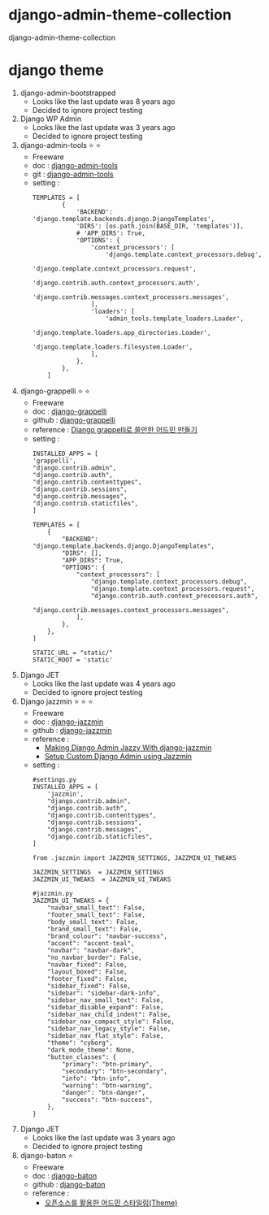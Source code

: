 # django-admin-theme-collection
django-admin-theme-collection

# django theme
1. django-admin-bootstrapped
   - Looks like the last update was 8 years ago
   - Decided to ignore project testing
2. Django WP Admin
   - Looks like the last update was 3 years ago
   - Decided to ignore project testing
3. django-admin-tools :star: :star:
   - Freeware
   - doc : [django-admin-tools](https://django-admin-tools.readthedocs.io/en/latest/index.html)
   - git : [django-admin-tools](https://github.com/django-admin-tools/django-admin-tools)
   - setting :
        ```
        TEMPLATES = [
                {
                    'BACKEND': 'django.template.backends.django.DjangoTemplates',
                    'DIRS': [os.path.join(BASE_DIR, 'templates')],
                    # 'APP_DIRS': True,
                    'OPTIONS': {
                        'context_processors': [
                            'django.template.context_processors.debug',
                            'django.template.context_processors.request',
                            'django.contrib.auth.context_processors.auth',
                            'django.contrib.messages.context_processors.messages',
                        ],
                        'loaders': [
                            'admin_tools.template_loaders.Loader',
                            'django.template.loaders.app_directories.Loader',
                            'django.template.loaders.filesystem.Loader',
                        ],
                    },
                },
            ]
        ```
3. django-grappelli :star: :star:
   - Freeware
   - doc : [django-grappelli](https://django-grappelli.readthedocs.io/en/latest/)
   - github : [django-grappelli](https://github.com/sehmaschine/django-grappelli)
   - reference : [Django grappelli로 쓸만한 어드민 만들기](https://show-me-the-money.tistory.com/entry/Django-grappelli%EB%A1%9C-%EC%93%B8%EB%A7%8C%ED%95%9C-%EC%96%B4%EB%93%9C%EB%AF%BC-%EB%A7%8C%EB%93%A4%EA%B8%B0-1)
   - setting :
        ```
        INSTALLED_APPS = [
        'grappelli',
        "django.contrib.admin",
        "django.contrib.auth",
        "django.contrib.contenttypes",
        "django.contrib.sessions",
        "django.contrib.messages",
        "django.contrib.staticfiles",
        ]

        TEMPLATES = [
            {
                "BACKEND": "django.template.backends.django.DjangoTemplates",
                "DIRS": [],
                "APP_DIRS": True,
                "OPTIONS": {
                    "context_processors": [
                        "django.template.context_processors.debug",
                        "django.template.context_processors.request",
                        "django.contrib.auth.context_processors.auth",
                        "django.contrib.messages.context_processors.messages",
                    ],
                },
            },
        ]

        STATIC_URL = "static/"
        STATIC_ROOT = 'static'

        ```
4. Django JET
   - Looks like the last update was 4 years ago
   - Decided to ignore project testing
5. Django jazzmin :star: :star: :star:
   - Freeware
   - doc : [django-jazzmin](https://django-jazzmin.readthedocs.io/)
   - github : [django-jazzmin](https://github.com/farridav/django-jazzmin)
   - reference : 
     - [Making Django Admin Jazzy With django-jazzmin](https://djangocentral.com/making-django-admin-jazzy-with-django-jazzmin/)
     - [Setup Custom Django Admin using Jazzmin](https://www.youtube.com/watch?v=K7odN1MwyAA)
   - setting :
        ```
        #settings.py
        INSTALLED_APPS = [
            'jazzmin',
            "django.contrib.admin",
            "django.contrib.auth",
            "django.contrib.contenttypes",
            "django.contrib.sessions",
            "django.contrib.messages",
            "django.contrib.staticfiles",
        ]

        from .jazzmin import JAZZMIN_SETTINGS, JAZZMIN_UI_TWEAKS 

        JAZZMIN_SETTINGS  = JAZZMIN_SETTINGS
        JAZZMIN_UI_TWEAKS  = JAZZMIN_UI_TWEAKS 

        #jazzmin.py
        JAZZMIN_UI_TWEAKS = {
            "navbar_small_text": False,
            "footer_small_text": False,
            "body_small_text": False,
            "brand_small_text": False,
            "brand_colour": "navbar-success",
            "accent": "accent-teal",
            "navbar": "navbar-dark",
            "no_navbar_border": False,
            "navbar_fixed": False,
            "layout_boxed": False,
            "footer_fixed": False,
            "sidebar_fixed": False,
            "sidebar": "sidebar-dark-info",
            "sidebar_nav_small_text": False,
            "sidebar_disable_expand": False,
            "sidebar_nav_child_indent": False,
            "sidebar_nav_compact_style": False,
            "sidebar_nav_legacy_style": False,
            "sidebar_nav_flat_style": False,
            "theme": "cyborg",
            "dark_mode_theme": None,
            "button_classes": {
                "primary": "btn-primary",
                "secondary": "btn-secondary",
                "info": "btn-info",
                "warning": "btn-warning",
                "danger": "btn-danger",
                "success": "btn-success",
            },
        }
        ```
6. Django JET
   - Looks like the last update was 3 years ago
   - Decided to ignore project testing
7. django-baton :star: 
   - Freeware
   - doc : [django-baton](https://django-baton.readthedocs.io/en/latest/)
   - github : [django-baton](https://github.com/otto-torino/django-baton)
   - reference :
     - [오픈소스를 활용한 어드민 스타일링(Theme)](https://velog.io/@ansalstmd/Django3-7.-%EC%98%A4%ED%94%88%EC%86%8C%EC%8A%A4%EB%A5%BC-%ED%99%9C%EC%9A%A9%ED%95%9C-%EC%96%B4%EB%93%9C%EB%AF%BC-%EC%8A%A4%ED%83%80%EC%9D%BC%EB%A7%81-feat.%ED%8E%98%EC%8A%A4%ED%8A%B8%EC%BA%A0%ED%8D%BC%EC%8A%A4#05-title-%EB%B3%80%EA%B2%BDroot%ED%8F%B4%EB%8D%94%EC%9D%98-setting%EC%97%90%EC%84%9C-%EB%B3%80%EA%B2%BD)